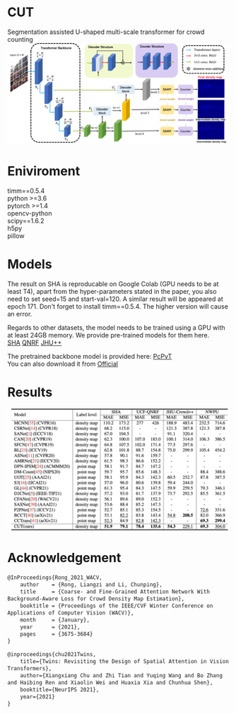 # CUT
Segmentation assisted U-shaped multi-scale transformer for crowd counting
![avatar](/model.png)
# Eniviroment
timm==0.5.4<br />
python >=3.6<br />
pytorch >=1.4<br />
opencv-python<br />
scipy==1.6.2<br />
h5py <br />
pillow<br />


# Models

The result on SHA is reproducable on Google Colab (GPU needs to be at least T4), apart from the hyper-parameters stated in the paper, you also need to set seed=15 and start-val=120. A similar result will be appeared at epoch 171. Don't forget to install timm==0.5.4. The higher version will cause an error.

Regards to other datasets, the model needs to be trained using a GPU with at least 24GB memory. We provide pre-trained models for them here. <br />
[SHA](https://drive.google.com/file/d/1OyRo8eqfHTvoxxCPOImaUe3Ll_g5JnWO/view?usp=sharing)
[QNRF](https://drive.google.com/file/d/19T-YScQ6g7hMYFfvRIfWRblxlBiPvStJ/view?usp=sharing)
[JHU++](https://drive.google.com/file/d/16m1zM4TNZGUi0_TDWAiqQdQEmJ1pn_Nq/view?usp=sharing)

The pretrained backbone model is provided here: [PcPvT](https://drive.google.com/file/d/1dmqaEGMJz-J8clV62YPS_XplNdUbXiis/view?usp=sharing) <br />
You can also download it from [Official](https://drive.google.com/file/d/1wsU9riWBiN22fyfsJCHDFhLyP2c_n8sk/view?usp=sharing)

# Results
![avatar](/result.jpg)

# Acknowledgement
```
@InProceedings{Rong_2021_WACV,
    author    = {Rong, Liangzi and Li, Chunping},
    title     = {Coarse- and Fine-Grained Attention Network With Background-Aware Loss for Crowd Density Map Estimation},
    booktitle = {Proceedings of the IEEE/CVF Winter Conference on Applications of Computer Vision (WACV)},
    month     = {January},
    year      = {2021},
    pages     = {3675-3684}
}
```
```
@inproceedings{chu2021Twins,
	title={Twins: Revisiting the Design of Spatial Attention in Vision Transformers},
	author={Xiangxiang Chu and Zhi Tian and Yuqing Wang and Bo Zhang and Haibing Ren and Xiaolin Wei and Huaxia Xia and Chunhua Shen},
	booktitle={NeurIPS 2021},
	year={2021}
}
```

